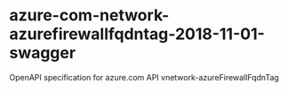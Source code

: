 # azure-com-network-azurefirewallfqdntag-2018-11-01-swagger
OpenAPI specification for azure.com API vnetwork-azureFirewallFqdnTag
